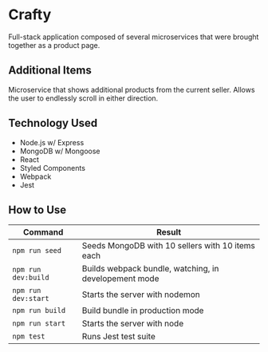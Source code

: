 # Crafty
Full-stack application composed of several microservices that were brought together as a product page.

## Additional Items
Microservice that shows additional products from the current seller. Allows the user to endlessly scroll in either direction.

## Technology Used
* Node.js w/ Express
* MongoDB w/ Mongoose
* React
* Styled Components
* Webpack
* Jest

## How to Use
Command | Result
----------|---------
`npm run seed` | Seeds MongoDB with 10 sellers with 10 items each
`npm run dev:build` | Builds webpack bundle, watching, in developement mode
`npm run dev:start` | Starts the server with nodemon
`npm run build` | Build bundle in production mode
`npm run start` | Starts the server with node
`npm test` | Runs Jest test suite
